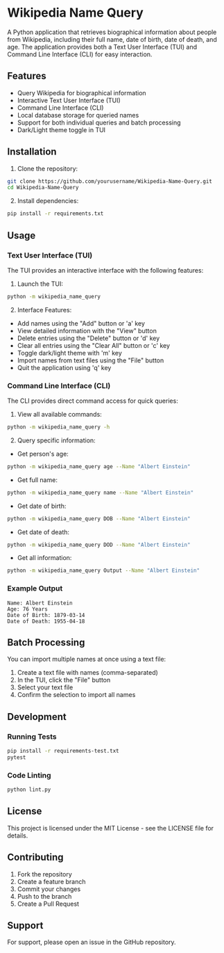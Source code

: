 # Wikipedia Name Query

A Python application that retrieves biographical information about people from Wikipedia, including their full name, date of birth, date of death, and age. The application provides both a Text User Interface (TUI) and Command Line Interface (CLI) for easy interaction.

## Features

- Query Wikipedia for biographical information
- Interactive Text User Interface (TUI)
- Command Line Interface (CLI)
- Local database storage for queried names
- Support for both individual queries and batch processing
- Dark/Light theme toggle in TUI

## Installation

1. Clone the repository:
```bash
git clone https://github.com/yourusername/Wikipedia-Name-Query.git
cd Wikipedia-Name-Query
```

2. Install dependencies:
```bash
pip install -r requirements.txt
```

## Usage

### Text User Interface (TUI)

The TUI provides an interactive interface with the following features:

1. Launch the TUI:
```bash
python -m wikipedia_name_query
```

2. Interface Features:
- Add names using the "Add" button or 'a' key
- View detailed information with the "View" button
- Delete entries using the "Delete" button or 'd' key
- Clear all entries using the "Clear All" button or 'c' key
- Toggle dark/light theme with 'm' key
- Import names from text files using the "File" button
- Quit the application using 'q' key

### Command Line Interface (CLI)

The CLI provides direct command access for quick queries:

1. View all available commands:
```bash
python -m wikipedia_name_query -h
```

2. Query specific information:

- Get person's age:
```bash
python -m wikipedia_name_query age --Name "Albert Einstein"
```

- Get full name:
```bash
python -m wikipedia_name_query name --Name "Albert Einstein"
```

- Get date of birth:
```bash
python -m wikipedia_name_query DOB --Name "Albert Einstein"
```

- Get date of death:
```bash
python -m wikipedia_name_query DOD --Name "Albert Einstein"
```

- Get all information:
```bash
python -m wikipedia_name_query Output --Name "Albert Einstein"
```

### Example Output

```
Name: Albert Einstein
Age: 76 Years
Date of Birth: 1879-03-14
Date of Death: 1955-04-18
```

## Batch Processing

You can import multiple names at once using a text file:

1. Create a text file with names (comma-separated)
2. In the TUI, click the "File" button
3. Select your text file
4. Confirm the selection to import all names

## Development

### Running Tests

```bash
pip install -r requirements-test.txt
pytest
```

### Code Linting

```bash
python lint.py
```

## License

This project is licensed under the MIT License - see the LICENSE file for details.

## Contributing

1. Fork the repository
2. Create a feature branch
3. Commit your changes
4. Push to the branch
5. Create a Pull Request

## Support

For support, please open an issue in the GitHub repository.
